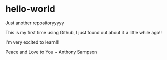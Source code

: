 # hello-world
Just another repositoryyyyy

This is my first time using Github, I just found out about it a little while ago!!

I'm very excited to learn!!!

Peace and Love to You
~ Anthony Sampson
